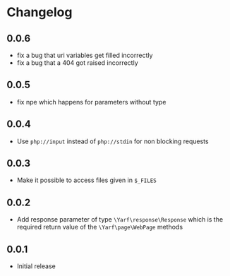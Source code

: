 # Changelog

## 0.0.6

- fix a bug that uri variables get filled incorrectly
- fix a bug that a 404 got raised incorrectly

## 0.0.5

- fix npe which happens for parameters without type

## 0.0.4

- Use `php://input` instead of `php://stdin` for non blocking requests

## 0.0.3

- Make it possible to access files given in `$_FILES`

## 0.0.2

- Add response parameter of type `\Yarf\response\Response` which is the required return value of the `\Yarf\page\WebPage` methods

## 0.0.1

- Initial release
